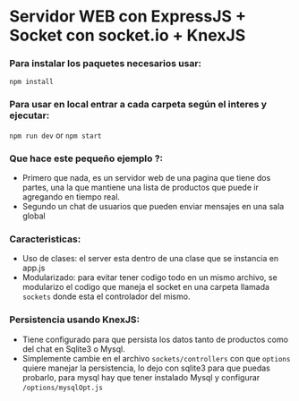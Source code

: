 # Servidor WEB con ExpressJS + Socket con socket.io + KnexJS

### Para instalar los paquetes necesarios usar:

``` npm install ```

### Para usar en local entrar a cada carpeta según el interes y ejecutar:

``` npm run dev ``` or ``` npm start ```

### Que hace este pequeño ejemplo ?:
- Primero que nada, es un servidor web de una pagina que tiene dos partes, una la que mantiene una lista de productos que puede ir agregando en tiempo real.
- Segundo un chat de usuarios que pueden enviar mensajes en una sala global

### Caracteristicas:
- Uso de clases: el server esta dentro de una clase que se instancia en app.js
- Modularizado: para evitar tener codigo todo en un mismo archivo, se modularizo el codigo que maneja el socket en una carpeta llamada ``` sockets ``` donde esta el controlador del mismo.

### Persistencia usando KnexJS:
- Tiene configurado para que persista los datos tanto de productos como del chat en Sqlite3 o Mysql.
- Simplemente cambie en el archivo ``` sockets/controllers ``` con que ``` options ``` quiere manejar la persistencia, lo dejo con sqlite3 para que puedas probarlo, para mysql hay que tener instalado Mysql y configurar ``` /options/mysqlOpt.js ```